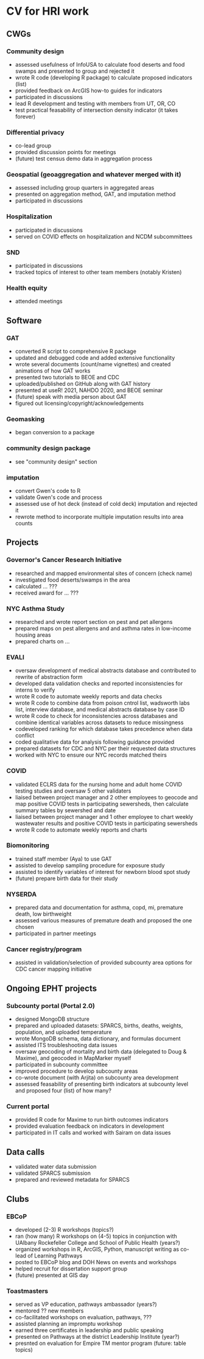 # CV for HRI work

## CWGs

### Community design

* assessed usefulness of InfoUSA to calculate food deserts and food swamps and presented to group and rejected it
* wrote R code (developing R package) to calculate proposed indicators (list)
* provided feedback on ArcGIS how-to guides for indicators
* participated in discussions
* lead R development and testing with members from UT, OR, CO
* test practical feasability of intersection density indicator (it takes forever)

### Differential privacy

* co-lead group
* provided discussion points for meetings
* (future) test census demo data in aggregation process

### Geospatial (geoaggregation and whatever merged with it)

* assessed including group quarters in aggregated areas
* presented on aggregation method, GAT, and imputation method
* participated in discussions

### Hospitalization

* participated in discussions
* served on COVID effects on hospitalization and NCDM subcommittees

### SND

* participated in discussions
* tracked topics of interest to other team members (notably Kristen)

### Health equity

* attended meetings

## Software

### GAT

* converted R script to comprehensive R package
* updated and debugged code and added extensive functionality
* wrote several documents (count/name vignettes) and created animations of how GAT works
* presented two tutorials to BEOE and CDC
* uploaded/published on GitHub along with GAT history
* presented at useR! 2021, NAHDO 2020, and BEOE seminar
* (future) speak with media person about GAT
* figured out licensing/copyright/acknowledgements

### Geomasking

* began conversion to a package

### community design package 

* see "community design" section

### imputation

* convert Gwen's code to R
* validate Gwen's code and process
* assessed use of hot deck (instead of cold deck) imputation and rejected it
* rewrote method to incorporate multiple imputation results into area counts

## Projects

### Governor's Cancer Research Initiative

* researched and mapped environmental sites of concern (check name)
* investigated food deserts/swamps in the area
* calculated ... ???
* received award for ... ???

### NYC Asthma Study

* researched and wrote report section on pest and pet allergens
* prepared maps on pest allergens and and asthma rates in low-income housing areas
* prepared charts on ...

### EVALI

* oversaw development of medical abstracts database and contributed to rewrite of abstraction form
* developed data validation checks and reported inconsistencies for interns to verify
* wrote R code to automate weekly reports and data checks
* wrote R code to combine data from poison cntrol list, wadsworth labs list, interview database, and medical abstracts database by case ID
* wrote R code to check for inconsistencies across databases and combine identical variables across datasets to reduce missingness
* codeveloped ranking for which database takes precedence when data conflict
* coded qualitative data for analysis following guidance provided
* prepared datasets for CDC and NYC per their requested data structures
* worked with NYC to ensure our NYC records matched theirs

### COVID

* validated ECLRS data for the nursing home and adult home COVID testing studies and oversaw 5 other validaters
* liaised between project manager and 2 other employees to geocode and map positive COVID tests in participating sewersheds, then calculate summary tables by sewershed and date 
* liaised between project manager and 1 other employee to chart weekly wastewater results and positive COVID tests in participating sewersheds 
* wrote R code to automate weekly reports and charts

### Biomonitoring

* trained staff member (Aya) to use GAT
* assisted to develop sampling procedure for exposure study
* assisted to identify variables of interest for newborn blood spot study
* (future) prepare birth data for their study

### NYSERDA 

* prepared data and documentation for asthma, copd, mi, premature death, low birthweight
* assessed various measures of premature death and proposed the one chosen
* participated in partner meetings


### Cancer registry/program

* assisted in validation/selection of provided subcounty area options for CDC cancer mapping initiative

## Ongoing EPHT projects

### Subcounty portal (Portal 2.0)

* designed MongoDB structure
* prepared and uploaded datasets: SPARCS, births, deaths, weights, population, and uploaded temperature
* wrote MongoDB schema, data dictionary, and formulas document
* assisted ITS troubleshooting data issues
* oversaw geocoding of mortality and birth data (delegated to Doug & Maxime), and geocoded in MapMarker myself
* participated in subcounty committee
* improved procedure to develop subcounty areas
* co-wrote document (with Arjita) on subcounty area development
* assessed feasability of presenting birth indicators at subcounty level and proposed four (list) of how many?

### Current portal

* provided R code for Maxime to run birth outcomes indicators 
* provided evaluation feedback on indicators in development
* participated in IT calls and worked with Sairam on data issues

## Data calls

* validated water data submission
* validated SPARCS submission
* prepared and reviewed metadata for SPARCS

## Clubs

### EBCoP

* developed (2-3) R workshops (topics?)
* ran (how many) R workshops on (4-5) topics in conjunction with UAlbany Rockefeller College and School of Public Health (years?)
* organized workshops in R, ArcGIS, Python, manuscript writing as co-lead of Learning Pathways
* posted to EBCoP blog and DOH News on events and workshops
* helped recruit for dissertation support group
* (future) presented at GIS day

### Toastmasters

* served as VP education, pathways ambassador (years?)
* mentored ?? new members
* co-facilitated workshops on evaluation, pathways, ???
* assisted planning an impromptu workshop
* earned three certificates in leadership and public speaking
* presented on Pathways at the district Leadership Institute (year?)
* presnted on evaluation for Empire TM mentor program (future: table topics)

